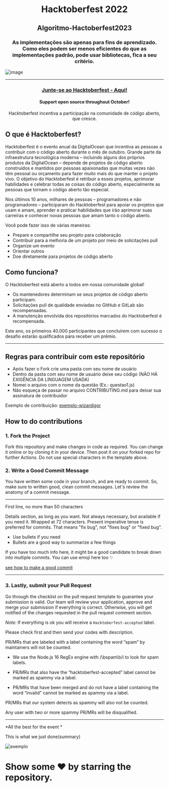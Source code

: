 <h1 align="center"> Hacktoberfest 2022 </h1>
<h2 align="center">Algoritmo-Hactoberfest2023</h2>

<h3 align="center">As implementações são apenas para fins de aprendizado. Como eles podem ser menos eficientes do que as implementações padrão, pode usar bibliotecas, fica a seu critério. </h3>

![image](https://github.com/Igor-Gomes-ETI/Algoritmo-Hactoberfest2023/assets/51889513/64b2ef3f-7a58-46e1-b125-0697912a41f8)


***
<h3 align="center">
    <a href="https://hacktoberfest.com/" target="_blank">
        Junte-se ao Hacktoberfest - Aqui! 
    </a>
</h3>


<h4 align="center">Support open source throughout October!</h4>
<p align="center">Hacktoberfest incentiva a participação na comunidade de código aberto, que cresce.</p>

## O que é Hacktoberfest?

Hacktoberfest é o evento anual da DigitalOcean que incentiva as pessoas a contribuir com o código aberto durante o mês de outubro. Grande parte da infraestrutura tecnológica moderna – incluindo alguns dos próprios produtos da DigitalOcean – depende de projetos de código aberto construídos e mantidos por pessoas apaixonadas que muitas vezes não têm pessoal ou orçamento para fazer muito mais do que manter o projeto vivo. O objetivo do Hacktoberfest é retribuir a esses projetos, aprimorar habilidades e celebrar todas as coisas do código aberto, especialmente as pessoas que tornam o código aberto tão especial.

Nos últimos 10 anos, milhares de pessoas – programadores e não programadores – participaram do Hacktoberfest para apoiar os projetos que usam e amam, aprender e praticar habilidades que irão aprimorar suas carreiras e conhecer novas pessoas que amam tanto o código aberto.

Você pode fazer isso de várias maneiras:

- Prepare e compartilhe seu projeto para colaboração
- Contribuir para a melhoria de um projeto por meio de solicitações pull
- Organize um evento
- Orientar outros
- Doe diretamente para projetos de código aberto


## Como funciona?
O Hacktoberfest está aberto a todos em nossa comunidade global!
- Os mantenedores determinam se seus projetos de código aberto participam.
- Solicitações pull de qualidade enviadas no GitHub e GitLab são recompensadas.
- A manutenção envolvida dos repositórios marcados do Hacktoberfest é recompensada.


Este ano, os primeiros 40.000 participantes que concluírem com sucesso o desafio estarão qualificados para receber um prêmio.

***
## Regras para contribuir com este repositório

-  Após fazer o Fork crie uma pasta com seu nome de usuário
-  Dentro da pasta com seu nome de usuário deixe seu código (NÃO HÁ EXIGÊNCIA DA LINGUAGEM USADA)
-  Nomei o arquivo com o nome da questão (Ex.: questao1.js)
-  Não esqueça de passar no arquivo CONTRIBUTING.md para deixar sua assinatura de contribuidor

Exemplo de contribuição: [exemplo-wizardigor](https://github.com/wizardigor/)

## How to do contributions 

### 1. Fork the Project
Fork this repository and make changes in code as required. You can change it online or by cloning it in your device. Then post it on your forked repo for further Actions. Do not use special characters in the template above.

### 2. Write a Good Commit Message
You have written some code in your branch, and are ready to commit. So, make sure to written good, clean commit messages. Let's review the anatomy of a commit message.


---
First line, no more than 50 characters

Details section, as long as you want. Not always necessary, but
available if you need it. Wrapped at 72 characters. Present imperative
tense is preferred for commits. That means "fix bug", not "fixes bug" or
"fixed bug".

- Use bullets if you need
- Bullets are a good way to summarize a few things

If you have too much info here, it might be a good candidate to break
down into multiple commits. You can use emoji here too :sparkles:

<a href="https://github.com/wizardigor/bom-commit" target="_blank">
  see how to make a good commit
</a>
    
---


### 3. Lastly, submit your Pull Request
Go through the checklist on the pull request template to guarantee your submission is valid. Our team will review your application, approve and merge your submission if everything is correct. Otherwise, you will get notified of the changes requested in the pull request comment section.

*Note:* If everything is ok you will receive a `Hacktoberfest-accepted` label.

Please check first and then send your codes with description.

PR/MRs that are labeled with a label containing the word “spam” by maintainers will not be counted.

- We use the Node.js 16 RegEx engine with /\bspam\b/i to look for spam labels.

- PR/MRs that also have the “hacktoberfest-accepted” label cannot be marked as spammy via a label.

- PR/MRs that have been merged and do not have a label containing the word “invalid” cannot be marked as spammy via a label.

PR/MRs that our system detects as spammy will also not be counted.

Any user with two or more spammy PR/MRs will be disqualified.

---

*All the best for the event *

This is what we just done(summary)

![exemplo](https://user-images.githubusercontent.com/51889513/139121739-888ff80d-1038-49a1-b3b0-fb52faba595a.png)


# Show some ❤ by starring the repository.
